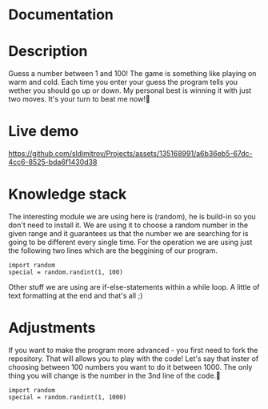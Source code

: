 # Documentation

# Description #
Guess a number between 1 and 100!
The game is something like playing on warm and cold. Each time you enter your guess the program tells you wether you should go up or down. My personal best is winning it with just two moves. It's your turn to beat me now!🔢
# Live demo #

https://github.com/sldimitrov/Projects/assets/135168991/a6b36eb5-67dc-4cc6-8525-bda6f1430d38

# Knowledge stack #
The interesting module we are using here is (random), he is build-in so you don't need to install it. We are using it to choose a random number in the given range and it guarantees us that the number we are searching for is going to be different every single time. For the operation we are using just the following two lines which are the beggining of our program.
 ```
import random
special = random.randint(1, 100)
 ```
Other stuff we are using are if-else-statements within a while loop. A little of text formatting at the end and that's all ;)

# Adjustments #
If you want to make the program more advanced - you first need to fork the repository. That will allows you to play with the code!
Let's say that inster of choosing between 100 numbers you want to do it between 1000. The only thing you will change is the number in the 3nd line of the code.🤖
 ```
import random
special = random.randint(1, 1000)
 ```
